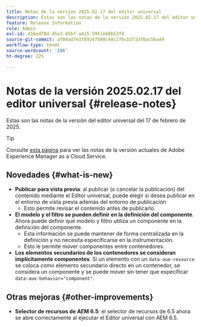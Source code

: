 ```yaml
---
title: Notas de la versión 2025.02.17 del editor universal
description: Estas son las notas de la versión 2025.02.17 del editor universal.
feature: Release Information
role: Admin
exl-id: d16ed78d-d5a3-45bf-a415-5951e60b53f9
source-git-commit: af04ad7e3f89247580c48c276cb371d78ac56a49
workflow-type: tm+mt
source-wordcount: '206'
ht-degree: 22%

---
```



# Notas de la versión 2025.02.17 del editor universal {#release-notes}

Estas son las notas de la versión del editor universal del 17 de febrero de 2025.

>[!TIP]
>
>Consulte [esta página](/help/release-notes/release-notes-cloud/release-notes-current.md) para ver las notas de la versión actuales de Adobe Experience Manager as a Cloud Service.

## Novedades {#what-is-new}

* **Publicar para vista previa**: al publicar (o cancelar la publicación) del contenido mediante el Editor universal, puede elegir si desea publicar en el entorno de vista previa además del entorno de publicación
   * Esto permite revisar el contenido antes de publicarlo.
* **El modelo y el filtro se pueden definir en la definición del componente**. Ahora puede definir qué modelo y filtro utiliza un componente en la definición del componente.
   * Esta información se puede mantener de forma centralizada en la definición y no necesita especificarse en la instrumentación.
   * Esto le permite mover componentes entre contenedores.
* **Los elementos secundarios de los contenedores se consideran implícitamente componentes**. Si un elemento con un `data-aue-resource` se coloca como elemento secundario directo en un contenedor, se considera un componente y se puede mover sin tener que especificar `data-aue-behavior="component"`.

## Otras mejoras {#other-improvements}

* **Selector de recursos de AEM 6.5**: el selector de recursos de 6.5 ahora se abre correctamente al ejecutar el Editor universal con AEM 6.5.

